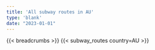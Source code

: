 ```yaml
---
title: 'All subway routes in AU'
type: 'blank'
date: "2023-01-01"
---
```


{{< breadcrumbs >}}
{{< subway_routes country=AU >}}
